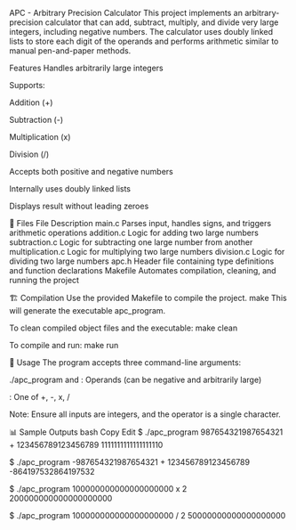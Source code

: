 APC - Arbitrary Precision Calculator
This project implements an arbitrary-precision calculator that can add, subtract, multiply, and divide very large integers, including negative numbers. The calculator uses doubly linked lists to store each digit of the operands and performs arithmetic similar to manual pen-and-paper methods.

Features
Handles arbitrarily large integers

Supports:

Addition (+)

Subtraction (-)

Multiplication (x)

Division (/)

Accepts both positive and negative numbers

Internally uses doubly linked lists

Displays result without leading zeroes

🧰 Files
File	Description
main.c	Parses input, handles signs, and triggers arithmetic operations
addition.c	Logic for adding two large numbers
subtraction.c	Logic for subtracting one large number from another
multiplication.c	Logic for multiplying two large numbers
division.c	Logic for dividing two large numbers
apc.h	Header file containing type definitions and function declarations
Makefile	Automates compilation, cleaning, and running the project

🏗️ Compilation
Use the provided Makefile to compile the project.
make
This will generate the executable apc_program.

To clean compiled object files and the executable:
make clean

To compile and run:
make run

🚀 Usage
The program accepts three command-line arguments:

./apc_program <number1> <operator> <number2>
<number1> and <number2>: Operands (can be negative and arbitrarily large)

<operator>: One of +, -, x, /

Note: Ensure all inputs are integers, and the operator is a single character.

📊 Sample Outputs
bash
Copy
Edit
$ ./apc_program 987654321987654321 + 123456789123456789
1111111111111111110

$ ./apc_program -987654321987654321 + 123456789123456789
-864197532864197532

$ ./apc_program 100000000000000000000 x 2
200000000000000000000

$ ./apc_program 100000000000000000000 / 2
50000000000000000000

